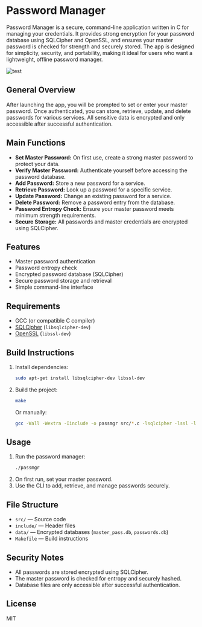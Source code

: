 
# Password Manager

Password Manager is a secure, command-line application written in C for managing your credentials. It provides strong encryption for your password database using SQLCipher and OpenSSL, and ensures your master password is checked for strength and securely stored. The app is designed for simplicity, security, and portability, making it ideal for users who want a lightweight, offline password manager.

![test](media/sample_run.gif)
## General Overview
After launching the app, you will be prompted to set or enter your master password. Once authenticated, you can store, retrieve, update, and delete passwords for various services. All sensitive data is encrypted and only accessible after successful authentication.

## Main Functions
- **Set Master Password:** On first use, create a strong master password to protect your data.
- **Verify Master Password:** Authenticate yourself before accessing the password database.
- **Add Password:** Store a new password for a service.
- **Retrieve Password:** Look up a password for a specific service.
- **Update Password:** Change an existing password for a service.
- **Delete Password:** Remove a password entry from the database.
- **Password Entropy Check:** Ensure your master password meets minimum strength requirements.
- **Secure Storage:** All passwords and master credentials are encrypted using SQLCipher.


## Features
- Master password authentication
- Password entropy check
- Encrypted password database (SQLCipher)
- Secure password storage and retrieval
- Simple command-line interface


## Requirements
- GCC (or compatible C compiler)
- [SQLCipher](https://www.zetetic.net/sqlcipher/) (`libsqlcipher-dev`)
- [OpenSSL](https://www.openssl.org/) (`libssl-dev`)

## Build Instructions
1. Install dependencies:
	```sh
	sudo apt-get install libsqlcipher-dev libssl-dev
	```
2. Build the project:
	```sh
	make
	```
	Or manually:
	```sh
	gcc -Wall -Wextra -Iinclude -o passmgr src/*.c -lsqlcipher -lssl -lcrypto -lm
	```

## Usage
1. Run the password manager:
	```sh
	./passmgr
	```
2. On first run, set your master password.
3. Use the CLI to add, retrieve, and manage passwords securely.

## File Structure
- `src/` — Source code
- `include/` — Header files
- `data/` — Encrypted databases (`master_pass.db`, `passwords.db`)
- `Makefile` — Build instructions

## Security Notes
- All passwords are stored encrypted using SQLCipher.
- The master password is checked for entropy and securely hashed.
- Database files are only accessible after successful authentication.

## License
MIT
